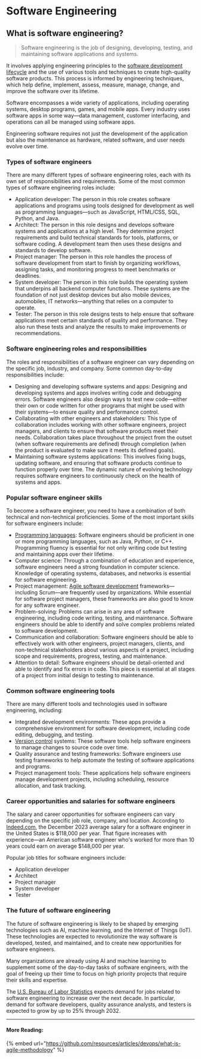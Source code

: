 # Software Engineering

## What is software engineering?

> Software engineering is the job of designing, developing, testing, and maintaining software applications and systems.

It involves applying engineering principles to the [software development lifecycle](https://resources.github.com/software-development/what-is-sdlc/) and the use of various tools and techniques to create high-quality software products. This process is informed by engineering techniques, which help define, implement, assess, measure, manage, change, and improve the software over its lifetime.

Software encompasses a wide variety of applications, including operating systems, desktop programs, games, and mobile apps. Every industry uses software apps in some way—data management, customer interfacing, and operations can all be managed using software apps.

Engineering software requires not just the development of the application but also the maintenance as hardware, related software, and user needs evolve over time.

### Types of software engineers <a href="#types-of-software-engineers" id="types-of-software-engineers"></a>

There are many different types of software engineering roles, each with its own set of responsibilities and requirements. Some of the most common types of software engineering roles include:

* Application developer: The person in this role creates software applications and programs using tools designed for development as well as programming languages—such as JavaScript, HTML/CSS, SQL, Python, and Java.
* Architect: The person in this role designs and develops software systems and applications at a high level. They determine project requirements and build technical standards for tools, platforms, or software coding. A development team then uses these designs and standards to develop software.
* Project manager: The person in this role handles the process of software development from start to finish by organizing workflows, assigning tasks, and monitoring progress to meet benchmarks or deadlines.
* System developer: The person in this role builds the operating system that underpins all backend computer functions. These systems are the foundation of not just desktop devices but also mobile devices, automobiles, IT networks—anything that relies on a computer to operate.
* Tester: The person in this role designs tests to help ensure that software applications meet certain standards of quality and performance. They also run these tests and analyze the results to make improvements or recommendations.

### Software engineering roles and responsibilities <a href="#software-engineering-roles-and-responsibilities" id="software-engineering-roles-and-responsibilities"></a>

The roles and responsibilities of a software engineer can vary depending on the specific job, industry, and company. Some common day-to-day responsibilities include:

* Designing and developing software systems and apps: Designing and developing systems and apps involves writing code and debugging errors. Software engineers also design ways to test new code—either their own or code written for other programs that might be used with their systems—to ensure quality and performance control.
* Collaborating with other engineers and stakeholders: This type of collaboration includes working with other software engineers, project managers, and clients to ensure that software products meet their needs. Collaboration takes place throughout the project from the outset (when software requirements are defined) through completion (when the product is evaluated to make sure it meets its defined goals).
* Maintaining software systems applications: This involves fixing bugs, updating software, and ensuring that software products continue to function properly over time. The dynamic nature of evolving technology requires software engineers to continuously check on the health of systems and apps.

### Popular software engineer skills <a href="#popular-software-engineer-skills" id="popular-software-engineer-skills"></a>

To become a software engineer, you need to have a combination of both technical and non-technical proficiencies. Some of the most important skills for software engineers include:

* [Programming languages](https://github.com/resources/articles/software-development/what-is-a-programming-language): Software engineers should be proficient in one or more programming languages, such as Java, Python, or C++. Programming fluency is essential for not only writing code but testing and maintaining apps over their lifetime.
* Computer science: Through a combination of education and experience, software engineers need a strong foundation in computer science. Knowledge of operating systems, databases, and networks is essential for software engineering.
* Project management: [Agile software development](https://github.com/resources/articles/devops/what-is-agile-methodology) frameworks—including Scrum—are frequently used by organizations. While essential for software project managers, these frameworks are also good to know for any software engineer.
* Problem-solving: Problems can arise in any area of software engineering, including code writing, testing, and maintenance. Software engineers should be able to identify and solve complex problems related to software development.
* Communication and collaboration: Software engineers should be able to effectively work with other engineers, project managers, clients, and non-technical stakeholders about various aspects of a project, including scope and requirements, progress, testing, and maintenance.
* Attention to detail: Software engineers should be detail-oriented and able to identify and fix errors in code. This piece is essential at all stages of a project from initial design to testing to maintenance.

### Common software engineering tools <a href="#common-software-engineering-tools" id="common-software-engineering-tools"></a>

There are many different tools and technologies used in software engineering, including:

* Integrated development environments: These apps provide a comprehensive environment for software development, including code editing, debugging, and testing.
* [Version control](https://github.com/resources/articles/software-development/what-is-version-control) systems: These software tools help software engineers to manage changes to source code over time.
* Quality assurance and testing frameworks: Software engineers use testing frameworks to help automate the testing of software applications and programs.
* Project management tools: These applications help software engineers manage development projects, including scheduling, resource allocation, and task tracking.

### Career opportunities and salaries for software engineers <a href="#career-opportunities-and-salaries-for-software-engineers" id="career-opportunities-and-salaries-for-software-engineers"></a>

The salary and career opportunities for software engineers can vary depending on the specific job role, company, and location. According to [Indeed.com](https://www.indeed.com/career/software-engineer/salaries), the December 2023 average salary for a software engineer in the United States is $118,000 per year. That figure increases with experience—an American software engineer who's worked for more than 10 years could earn on average $148,000 per year.

Popular job titles for software engineers include:

* Application developer
* Architect
* Project manager
* System developer
* Tester

### The future of software engineering <a href="#the-future-of-software-engineering" id="the-future-of-software-engineering"></a>

The future of software engineering is likely to be shaped by emerging technologies such as AI, machine learning, and the Internet of Things (IoT). These technologies are expected to revolutionize the way software is developed, tested, and maintained, and to create new opportunities for software engineers.

Many organizations are already using AI and machine learning to supplement some of the day-to-day tasks of software engineers, with the goal of freeing up their time to focus on high priority projects that require their skills and expertise.

The [U.S. Bureau of Labor Statistics](https://www.bls.gov/ooh/computer-and-information-technology/software-developers.htm) expects demand for jobs related to software engineering to increase over the next decade. In particular, demand for software developers, quality assurance analysts, and testers is expected to grow by up to 25% through 2032.

***

#### More Reading:

{% embed url="https://github.com/resources/articles/devops/what-is-agile-methodology" %}

